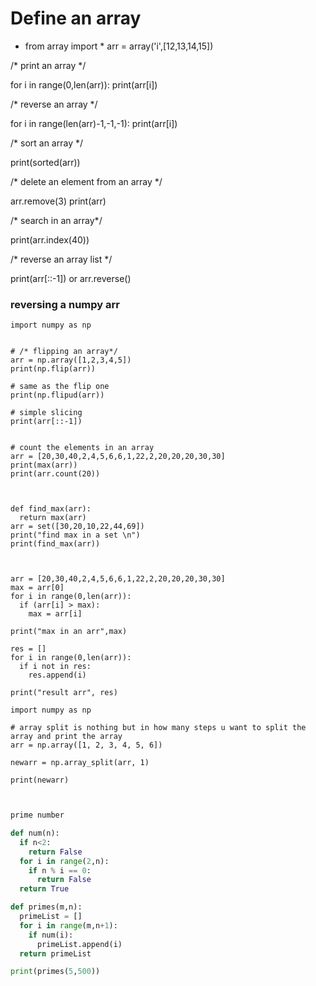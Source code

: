 # Define an array 
- from array import *
arr = array('i',[12,13,14,15])

/* print an array */

for i in range(0,len(arr)):
   print(arr[i])

/* reverse an array */

for i in range(len(arr)-1,-1,-1):
  print(arr[i])

/* sort an array */

print(sorted(arr))

/* delete an element from an array */

arr.remove(3)
print(arr)


/* search in an array*/

print(arr.index(40))


/* reverse an array list */

print(arr[::-1]) or arr.reverse()


### reversing a numpy arr
 

```
import numpy as np 


# /* flipping an array*/
arr = np.array([1,2,3,4,5])
print(np.flip(arr))

# same as the flip one 
print(np.flipud(arr))

# simple slicing 
print(arr[::-1])


# count the elements in an array 
arr = [20,30,40,2,4,5,6,6,1,22,2,20,20,20,30,30]
print(max(arr))
print(arr.count(20))



def find_max(arr):
  return max(arr)
arr = set([30,20,10,22,44,69])
print("find max in a set \n")
print(find_max(arr))



arr = [20,30,40,2,4,5,6,6,1,22,2,20,20,20,30,30]
max = arr[0]
for i in range(0,len(arr)):
  if (arr[i] > max):
    max = arr[i]

print("max in an arr",max)

res = []
for i in range(0,len(arr)):
  if i not in res:
    res.append(i)

print("result arr", res)
```

```
import numpy as np

# array split is nothing but in how many steps u want to split the array and print the array
arr = np.array([1, 2, 3, 4, 5, 6])

newarr = np.array_split(arr, 1)

print(newarr)


```

```python

prime number 

def num(n):
  if n<2:
    return False
  for i in range(2,n):
    if n % i == 0:
      return False
  return True 

def primes(m,n):
  primeList = []
  for i in range(m,n+1):
    if num(i):
      primeList.append(i) 
  return primeList

print(primes(5,500))


```

